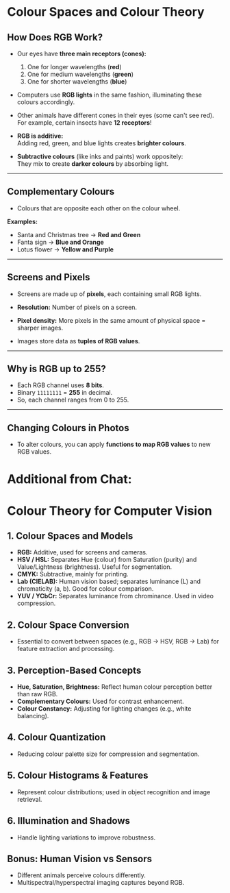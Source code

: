 # Colour Spaces and Colour Theory

## How Does RGB Work?

- Our eyes have **three main receptors (cones):**
  1. One for longer wavelengths (**red**)
  2. One for medium wavelengths (**green**)
  3. One for shorter wavelengths (**blue**)

- Computers use **RGB lights** in the same fashion, illuminating these colours accordingly.

- Other animals have different cones in their eyes (some can't see red).  
  For example, certain insects have **12 receptors**!

- **RGB is additive:**  
  Adding red, green, and blue lights creates **brighter colours**.

- **Subtractive colours** (like inks and paints) work oppositely:  
  They mix to create **darker colours** by absorbing light.

---

## Complementary Colours

- Colours that are opposite each other on the colour wheel.

**Examples:**
- Santa and Christmas tree → **Red and Green**  
- Fanta sign → **Blue and Orange**  
- Lotus flower → **Yellow and Purple**

---

## Screens and Pixels

- Screens are made up of **pixels**, each containing small RGB lights.  
- **Resolution:** Number of pixels on a screen.  
- **Pixel density:** More pixels in the same amount of physical space = sharper images.

- Images store data as **tuples of RGB values**.

---

## Why is RGB up to 255?

- Each RGB channel uses **8 bits**.  
- Binary `11111111` = **255** in decimal.  
- So, each channel ranges from 0 to 255.

---

## Changing Colours in Photos

- To alter colours, you can apply **functions to map RGB values** to new RGB values.


# Additional from Chat:
# Colour Theory for Computer Vision

## 1. Colour Spaces and Models
- **RGB:** Additive, used for screens and cameras.
- **HSV / HSL:** Separates Hue (colour) from Saturation (purity) and Value/Lightness (brightness). Useful for segmentation.
- **CMYK:** Subtractive, mainly for printing.
- **Lab (CIELAB):** Human vision based; separates luminance (L) and chromaticity (a, b). Good for colour comparison.
- **YUV / YCbCr:** Separates luminance from chrominance. Used in video compression.

## 2. Colour Space Conversion
- Essential to convert between spaces (e.g., RGB → HSV, RGB → Lab) for feature extraction and processing.

## 3. Perception-Based Concepts
- **Hue, Saturation, Brightness:** Reflect human colour perception better than raw RGB.
- **Complementary Colours:** Used for contrast enhancement.
- **Colour Constancy:** Adjusting for lighting changes (e.g., white balancing).

## 4. Colour Quantization
- Reducing colour palette size for compression and segmentation.

## 5. Colour Histograms & Features
- Represent colour distributions; used in object recognition and image retrieval.

## 6. Illumination and Shadows
- Handle lighting variations to improve robustness.

## Bonus: Human Vision vs Sensors
- Different animals perceive colours differently.
- Multispectral/hyperspectral imaging captures beyond RGB.
